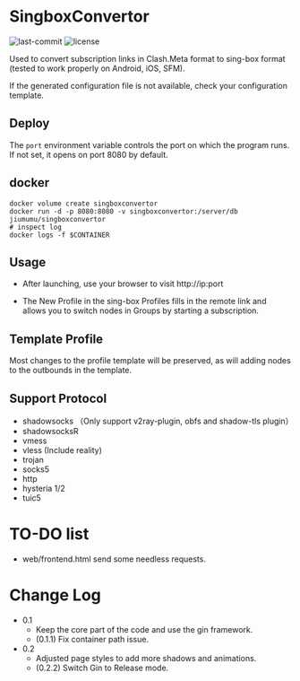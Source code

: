 # SingboxConvertor

![last-commit](https://img.shields.io/github/last-commit/MasakiMu319/SingboxConvertor?style=for-the-badge)
![license](https://img.shields.io/github/license/MasakiMu319/SingboxConvertor?style=for-the-badge)

Used to convert subscription links in Clash.Meta format to sing-box format (tested to work properly on Android, iOS, SFM).

If the generated configuration file is not available, check your configuration template.

## Deploy
The `port` environment variable controls the port on which the program runs. If not set, it opens on port 8080 by default.

## docker
```shell
docker volume create singboxconvertor    
docker run -d -p 8080:8080 -v singboxconvertor:/server/db jiumumu/singboxconvertor
# inspect log
docker logs -f $CONTAINER
```
## Usage
- After launching, use your browser to visit http://ip:port

- The New Profile in the sing-box Profiles fills in the remote link and allows you to switch nodes in Groups by starting a subscription.

## Template Profile
Most changes to the profile template will be preserved, as will adding nodes to the outbounds in the template.

## Support Protocol
- shadowsocks （Only support v2ray-plugin, obfs and shadow-tls plugin）
- shadowsocksR
- vmess
- vless (Include reality)
- trojan
- socks5
- http
- hysteria 1/2
- tuic5

# TO-DO list
- web/frontend.html send some needless requests.

# Change Log
- 0.1
  - Keep the core part of the code and use the gin framework.
  - (0.1.1) Fix container path issue.
- 0.2
  - Adjusted page styles to add more shadows and animations.
  - (0.2.2) Switch Gin to Release mode.
